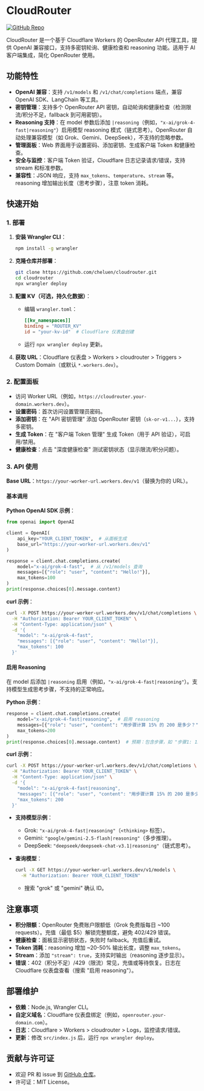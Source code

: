 # CloudRouter

[![GitHub Repo](https://img.shields.io/badge/GitHub-Repository-blue?logo=github)](https://github.com/cheluen/cloudrouter)

CloudRouter 是一个基于 Cloudflare Workers 的 OpenRouter API 代理工具，提供 OpenAI 兼容接口，支持多密钥轮询、健康检查和 reasoning 功能。适用于 AI 客户端集成，简化 OpenRouter 使用。

## 功能特性

- **OpenAI 兼容**：支持 `/v1/models` 和 `/v1/chat/completions` 端点，兼容 OpenAI SDK、LangChain 等工具。
- **密钥管理**：支持多个 OpenRouter API 密钥，自动轮询和健康检查（检测限流/积分不足，fallback 到可用密钥）。
- **Reasoning 支持**：在 model 参数后添加 `|reasoning`（例如，`"x-ai/grok-4-fast|reasoning"`）启用模型 reasoning 模式（链式思考）。OpenRouter 自动处理兼容模型（如 Grok、Gemini、DeepSeek），不支持的忽略参数。
- **管理面板**：Web 界面用于设置密码、添加密钥、生成客户端 Token 和健康检查。
- **安全与监控**：客户端 Token 验证，Cloudflare 日志记录请求/错误，支持 stream 和标准参数。
- **兼容性**：JSON 响应，支持 `max_tokens`、`temperature`、`stream` 等。reasoning 增加输出长度（思考步骤），注意 token 消耗。

## 快速开始

### 1. 部署

1. **安装 Wrangler CLI**：
   ```bash
   npm install -g wrangler
   ```

2. **克隆仓库并部署**：
   ```bash
   git clone https://github.com/cheluen/cloudrouter.git
   cd cloudrouter
   npx wrangler deploy
   ```

3. **配置 KV（可选，持久化数据）**：
   - 编辑 `wrangler.toml`：
     ```toml
     [[kv_namespaces]]
     binding = "ROUTER_KV"
     id = "your-kv-id"  # Cloudflare 仪表盘创建
     ```
   - 运行 `npx wrangler deploy` 更新。

4. **获取 URL**：Cloudflare 仪表盘 > Workers > cloudrouter > Triggers > Custom Domain（或默认 `*.workers.dev`）。

### 2. 配置面板

- 访问 Worker URL（例如，`https://cloudrouter.your-domain.workers.dev`）。
- **设置密码**：首次访问设置管理员密码。
- **添加密钥**：在 "API 密钥管理" 添加 OpenRouter 密钥（`sk-or-v1...`），支持多密钥。
- **生成 Token**：在 "客户端 Token 管理" 生成 Token（用于 API 验证），可启用/禁用。
- **健康检查**：点击 "深度健康检查" 测试密钥状态（显示限流/积分问题）。

### 3. API 使用

**Base URL**：`https://your-worker-url.workers.dev/v1`（替换为你的 URL）。

#### 基本调用

**Python OpenAI SDK 示例**：
```python
from openai import OpenAI

client = OpenAI(
    api_key="YOUR_CLIENT_TOKEN",  # 从面板生成
    base_url="https://your-worker-url.workers.dev/v1"
)

response = client.chat.completions.create(
    model="x-ai/grok-4-fast",  # 从 /v1/models 查询
    messages=[{"role": "user", "content": "Hello!"}],
    max_tokens=100
)
print(response.choices[0].message.content)
```

**curl 示例**：
```bash
curl -X POST https://your-worker-url.workers.dev/v1/chat/completions \
  -H "Authorization: Bearer YOUR_CLIENT_TOKEN" \
  -H "Content-Type: application/json" \
  -d '{
    "model": "x-ai/grok-4-fast",
    "messages": [{"role": "user", "content": "Hello!"}],
    "max_tokens": 100
  }'
```

#### 启用 Reasoning

在 model 后添加 `|reasoning` 启用（例如，`"x-ai/grok-4-fast|reasoning"`）。支持模型生成思考步骤，不支持的正常响应。

**Python 示例**：
```python
response = client.chat.completions.create(
    model="x-ai/grok-4-fast|reasoning",  # 启用 reasoning
    messages=[{"role": "user", "content": "用步骤计算 15% 的 200 是多少？"}],
    max_tokens=200
)
print(response.choices[0].message.content)  # 预期：包含步骤，如 "步骤1: 15% = 0.15；步骤2: 0.15 * 200 = 30"
```

**curl 示例**：
```bash
curl -X POST https://your-worker-url.workers.dev/v1/chat/completions \
  -H "Authorization: Bearer YOUR_CLIENT_TOKEN" \
  -H "Content-Type: application/json" \
  -d '{
    "model": "x-ai/grok-4-fast|reasoning",
    "messages": [{"role": "user", "content": "用步骤计算 15% 的 200 是多少？"}],
    "max_tokens": 200
  }'
```

- **支持模型示例**：
  - Grok: `"x-ai/grok-4-fast|reasoning"`（`<thinking>` 标签）。
  - Gemini: `"google/gemini-2.5-flash|reasoning"`（多步推理）。
  - DeepSeek: `"deepseek/deepseek-chat-v3.1|reasoning"`（链式思考）。

- **查询模型**：
  ```bash
  curl -X GET https://your-worker-url.workers.dev/v1/models \
    -H "Authorization: Bearer YOUR_CLIENT_TOKEN"
  ```
  - 搜索 "grok" 或 "gemini" 确认 ID。

## 注意事项

- **积分限额**：OpenRouter 免费账户限额低（Grok 免费版每日 ~100 requests）。充值（最低 $5）解锁完整额度，避免 402/429 错误。
- **健康检查**：面板显示密钥状态，失败时 fallback。充值后重试。
- **Token 消耗**：reasoning 增加 ~20-50% 输出长度，调整 `max_tokens`。
- **Stream**：添加 `"stream": true`，支持实时输出（reasoning 逐步显示）。
- **错误**：402（积分不足）/429（限流）常见，充值或等待恢复。日志在 Cloudflare 仪表盘查看（搜索 "启用 reasoning"）。

## 部署维护

- **依赖**：Node.js, Wrangler CLI。
- **自定义域名**：Cloudflare 仪表盘绑定（例如，`openrouter.your-domain.com`）。
- **日志**：Cloudflare > Workers > cloudrouter > Logs，监控请求/错误。
- **更新**：修改 `src/index.js` 后，运行 `npx wrangler deploy`。

## 贡献与许可证

- 欢迎 PR 和 issue 到 [GitHub 仓库](https://github.com/cheluen/cloudrouter)。
- 许可证：MIT License。
